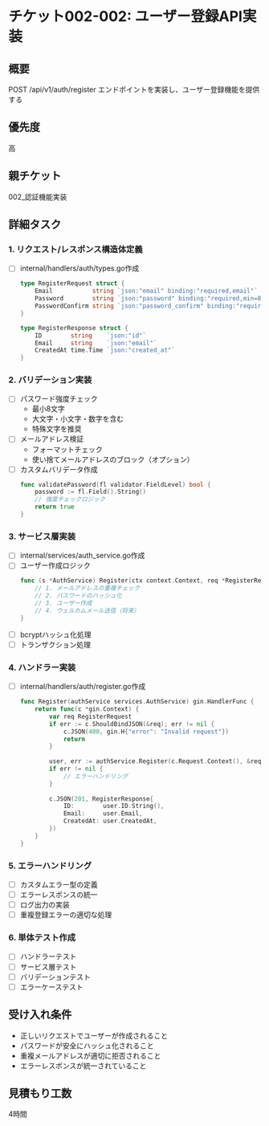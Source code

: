 # チケット002-002: ユーザー登録API実装

## 概要
POST /api/v1/auth/register エンドポイントを実装し、ユーザー登録機能を提供する

## 優先度
高

## 親チケット
002_認証機能実装

## 詳細タスク

### 1. リクエスト/レスポンス構造体定義
- [ ] internal/handlers/auth/types.go作成
  ```go
  type RegisterRequest struct {
      Email           string `json:"email" binding:"required,email"`
      Password        string `json:"password" binding:"required,min=8"`
      PasswordConfirm string `json:"password_confirm" binding:"required,eqfield=Password"`
  }

  type RegisterResponse struct {
      ID        string    `json:"id"`
      Email     string    `json:"email"`
      CreatedAt time.Time `json:"created_at"`
  }
  ```

### 2. バリデーション実装
- [ ] パスワード強度チェック
  - 最小8文字
  - 大文字・小文字・数字を含む
  - 特殊文字を推奨
- [ ] メールアドレス検証
  - フォーマットチェック
  - 使い捨てメールアドレスのブロック（オプション）
- [ ] カスタムバリデータ作成
  ```go
  func validatePassword(fl validator.FieldLevel) bool {
      password := fl.Field().String()
      // 強度チェックロジック
      return true
  }
  ```

### 3. サービス層実装
- [ ] internal/services/auth_service.go作成
- [ ] ユーザー作成ロジック
  ```go
  func (s *AuthService) Register(ctx context.Context, req *RegisterRequest) (*User, error) {
      // 1. メールアドレスの重複チェック
      // 2. パスワードのハッシュ化
      // 3. ユーザー作成
      // 4. ウェルカムメール送信（将来）
  }
  ```
- [ ] bcryptハッシュ化処理
- [ ] トランザクション処理

### 4. ハンドラー実装
- [ ] internal/handlers/auth/register.go作成
  ```go
  func Register(authService services.AuthService) gin.HandlerFunc {
      return func(c *gin.Context) {
          var req RegisterRequest
          if err := c.ShouldBindJSON(&req); err != nil {
              c.JSON(400, gin.H{"error": "Invalid request"})
              return
          }
          
          user, err := authService.Register(c.Request.Context(), &req)
          if err != nil {
              // エラーハンドリング
          }
          
          c.JSON(201, RegisterResponse{
              ID:        user.ID.String(),
              Email:     user.Email,
              CreatedAt: user.CreatedAt,
          })
      }
  }
  ```

### 5. エラーハンドリング
- [ ] カスタムエラー型の定義
- [ ] エラーレスポンスの統一
- [ ] ログ出力の実装
- [ ] 重複登録エラーの適切な処理

### 6. 単体テスト作成
- [ ] ハンドラーテスト
- [ ] サービス層テスト
- [ ] バリデーションテスト
- [ ] エラーケーステスト

## 受け入れ条件
- 正しいリクエストでユーザーが作成されること
- パスワードが安全にハッシュ化されること
- 重複メールアドレスが適切に拒否されること
- エラーレスポンスが統一されていること

## 見積もり工数
4時間